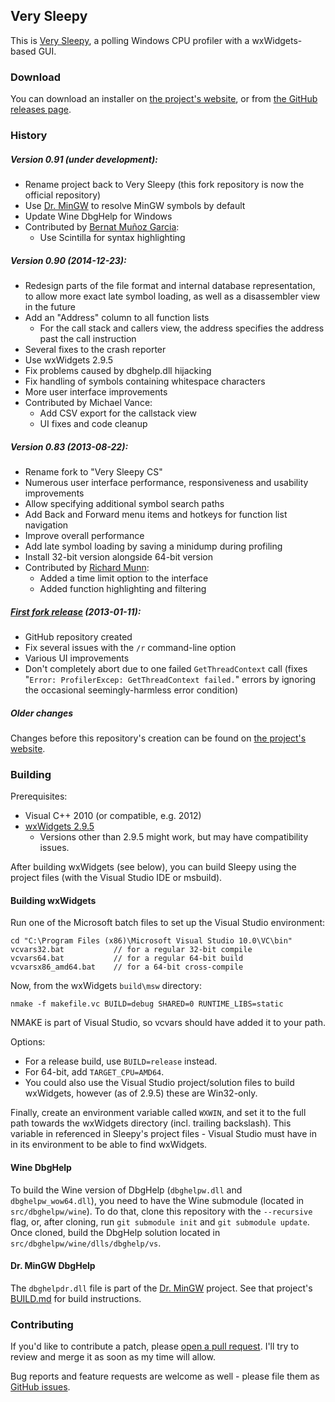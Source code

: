 ﻿Very Sleepy
-----------

This is [Very Sleepy](http://www.codersnotes.com/sleepy), a polling Windows CPU profiler with a wxWidgets-based GUI.

### Download

You can download an installer on [the project's website](http://www.codersnotes.com/sleepy), or from [the GitHub releases page](https://github.com/CyberShadow/verysleepy/releases).

### History

##### Version 0.91 (under development):

* Rename project back to Very Sleepy (this fork repository is now the official repository)
* Use [Dr. MinGW](https://github.com/jrfonseca/drmingw) to resolve MinGW symbols by default
* Update Wine DbgHelp for Windows
* Contributed by [Bernat Muñoz Garcia](https://github.com/shashClp):
    * Use Scintilla for syntax highlighting

##### Version 0.90 (2014-12-23):

* Redesign parts of the file format and internal database representation, to allow more exact late symbol loading, as well as a disassembler view in the future
* Add an "Address" column to all function lists
  * For the call stack and callers view, the address specifies the address past the call instruction
* Several fixes to the crash reporter
* Use wxWidgets 2.9.5
* Fix problems caused by dbghelp.dll hijacking
* Fix handling of symbols containing whitespace characters
* More user interface improvements
* Contributed by Michael Vance:
    * Add CSV export for the callstack view
    * UI fixes and code cleanup

##### Version 0.83 (2013-08-22):

* Rename fork to "Very Sleepy CS"
* Numerous user interface performance, responsiveness and usability improvements
* Allow specifying additional symbol search paths
* Add Back and Forward menu items and hotkeys for function list navigation
* Improve overall performance
* Add late symbol loading by saving a minidump during profiling
* Install 32-bit version alongside 64-bit version
* Contributed by [Richard Munn](https://github.com/benjymous):
    * Added a time limit option to the interface
    * Added function highlighting and filtering

##### [First fork release](http://blog.thecybershadow.net/2013/01/11/very-sleepy-fork/) (2013-01-11):

* GitHub repository created
* Fix several issues with the `/r` command-line option
* Various UI improvements
* Don't completely abort due to one failed `GetThreadContext` call (fixes "`Error: ProfilerExcep: GetThreadContext failed.`" errors by ignoring the occasional seemingly-harmless error condition)

##### Older changes

Changes before this repository's creation can be found on [the project's website](http://www.codersnotes.com/programs/sleepy).

### Building

Prerequisites:

* Visual C++ 2010 (or compatible, e.g. 2012)
* [wxWidgets 2.9.5](http://sourceforge.net/projects/wxwindows/files/2.9.5/)
  * Versions other than 2.9.5 might work, but may have compatibility issues.

After building wxWidgets (see below), you can build Sleepy using the project files (with the Visual Studio IDE or msbuild).

#### Building wxWidgets

Run one of the Microsoft batch files to set up the Visual Studio environment:

    cd "C:\Program Files (x86)\Microsoft Visual Studio 10.0\VC\bin"
    vcvars32.bat           // for a regular 32-bit compile
    vcvars64.bat           // for a regular 64-bit build
    vcvarsx86_amd64.bat    // for a 64-bit cross-compile

Now, from the wxWidgets `build\msw` directory:

    nmake -f makefile.vc BUILD=debug SHARED=0 RUNTIME_LIBS=static

NMAKE is part of Visual Studio, so vcvars should have added it to your path.

Options:

* For a release build, use `BUILD=release` instead.
* For 64-bit, add `TARGET_CPU=AMD64`.
* You could also use the Visual Studio project/solution files to build wxWidgets, however (as of 2.9.5) these are Win32-only.

Finally, create an environment variable called `WXWIN`, and set it to the full path towards the wxWidgets directory (incl. trailing backslash).
This variable in referenced in Sleepy's project files - Visual Studio must have in in its environment to be able to find wxWidgets.

#### Wine DbgHelp

To build the Wine version of DbgHelp (`dbghelpw.dll` and `dbghelpw_wow64.dll`), you need to have the Wine submodule (located in `src/dbghelpw/wine`).
To do that, clone this repository with the `--recursive` flag, or, after cloning, run `git submodule init` and `git submodule update`.
Once cloned, build the DbgHelp solution located in `src/dbghelpw/wine/dlls/dbghelp/vs`.

#### Dr. MinGW DbgHelp

The `dbghelpdr.dll` file is part of the [Dr. MinGW](https://github.com/jrfonseca/drmingw) project.
See that project's [BUILD.md](https://github.com/jrfonseca/drmingw/blob/master/BUILD.md) for build instructions.

### Contributing

If you'd like to contribute a patch, please [open a pull request](https://github.com/CyberShadow/verysleepy/pulls). I'll try to review and merge it as soon as my time will allow.

Bug reports and feature requests are welcome as well - please file them as [GitHub issues](https://github.com/CyberShadow/verysleepy/issues).
